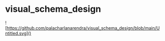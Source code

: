 # visual_schema_design

![https://github.com/palacharlanarendra/visual_schema_design/blob/main/Untitled.svg]()
